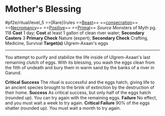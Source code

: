 # Mother's Blessing
#pf2e/ritual/level_5
==[Rare](rules ==[Beast](rules/traits/beast.md)== ==[consecration](rules/traits/consecration.md)== ==[Necromancy](rules/traits/necromancy.md)== ==[Positive](rules/traits/positive.md)== ==[Primal](rules/traits/primal.md)==
*Source* Monsters of Myth pg. 118
**Cast** 1 day; **Cost** at least 1 gallon of clean river water; **Secondary Casters** 3
**Primary Check** Nature (expert); **Secondary Check** Crafting, Medicine, Survival
**Target(s)** Ulgrem-Axaan's eggs

---
You attempt to purify and stabilize the life inside of Ulgrem-Axaan's last remaining clutch of eggs. With its blessing, you wash the eggs clean from the filth of undeath and bury them in warm sand by the banks of a river in Garund.

**Critical Success** The ritual is successful and the eggs hatch, giving life to an ancient species brought to the brink of extinction by the destruction of their home.
**Success** As critical success, but only half of the eggs hatch (rounded up). You can try again with the remaining eggs.
**Failure** No effect, and you must wait a week to try again.
**Critical Failure** 90% of the eggs shatter (rounded up). You must wait a month to try again.